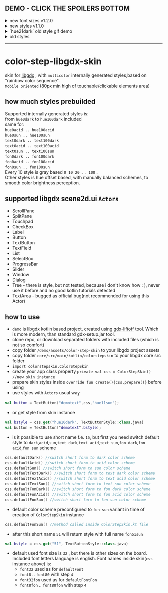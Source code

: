 ## DEMO - CLICK THE SPOILERS BOTTOM
<details><summary>new font sizes v1.2.0</summary>

Available sizes is 8 .. 80 step 4

</details>

<details><summary>new styles v1.1.0</summary>

<img title="textSun51" src="img/new/textSun51.png" width="200">
<img title="fonSun51" src="img/new/fonSun51.png" width="200">
<img title="fonSun80" src="img/new/fonSun80.png" width="200">
<img title="fonSun50" src="img/new/fonSun50.png" width="200">
<img title="fonSun20" src="img/new/fonSun20.png" width="200">
<img title="textSun80" src="img/new/textSun80.png" width="200">
<img title="textSun50" src="img/new/textSun50.png" width="200">
<img title="textSun20" src="img/new/textSun20.png" width="200">

</details>

<details><summary>`hue21dark` old style gif demo</summary>

![demo](img/demo.gif)
</details>

<details><summary>old styles</summary>

<img title="hue21sun" src="img/hue21sun.png" width="200">
<img title="hue21acid" src="img/hue21acid.png" width="200">
<img title="hue81sun" src="img/hue81sun.png" width="200">
<img title="hue81dark" src="img/hue81dark.png" width="200">
<img title="hue1dark" src="img/hue1dark.png" width="200">
<img title="hue51sun" src="img/new/sun51.png" width="200">
<img title="hue51acid" src="img/new/acid51.png" width="200">
<img title="hue51dark" src="img/new/dark51.png" width="200">
<img title="hue50sun" src="img/new/sun50.png" width="200">
<img title="hue50acid" src="img/new/acid50.png" width="200">
<img title="hue50dark" src="img/new/dark50.png" width="200">
<img title="hue20dark" src="img/hue20dark.png" width="200">
</details>

---

# color-step-libgdx-skin
skin for [libgdx](https://libgdx.badlogicgames.com/) , with `multicolor` internally generated styles,based on "rainbow color sequence".  
`Mobile oriented` (80px min high of touchable/clickable elements area)

## how much styles prebuilded
Supported internally generated styles is:  
from `hue0dark` to `hue100dark` included  
same for:  
`hue0acid .. hue100acid`  
`hue0sun .. hue100sun`  
`text0dark .. text100dark`  
`text0acid .. text100acid`  
`text0sun .. text100sun`  
`fon0dark .. fon100dark`  
`fon0acid .. fon100acid`  
`fon0sun .. fon100sun`  
Every 10 style is gray based `0 10 20 .. 100` .  
Other styles is hue offset based, with manually balanced schemes, to smooth color brightness perception.  

## supported libgdx scene2d.ui `Actors`

- ScrollPane 
- SplitPane 
- Touchpad 
- CheckBox 
- Label 
- Button 
- TextButton 
- TextField 
- List
- SelectBox 
- ProgressBar 
- Slider 
- Window 
- Dialog 
- Tree - there is style, but not tested, because i don't know how : ), never use it before and no good kotlin tutorials detected
- TextArea - bugged as official bug(not recommended for using this Actor)

## how to use
- `demo` is libgdx kotlin based project, created using [gdx-liftoff](https://github.com/tommyettinger/gdx-liftoff/releases) tool. Which is more modern, than standard gdx-setup.jar tool.
- clone repo, or download separated folders with included files (which is not so comfort)
- copy folder `/demo/assets/color-step-skin` to your libgdx project assets
- copy folder `core/src/main/kotlin/colorstepskin` to your libgdx core src folder
- `import colorstepskin.ColorStepSkin`
- create your app class property `private val css = ColorStepSkin() //new skin instance`
- prepare skin styles inside `override fun create(){css.prepare()}` before using
- use styles with `Actors` usual way
```kotlin
val button = TextButton("demotext",css,"hue11sun");
```
- or get style from skin instance
```kotlin
val bstyle = css.get("hue10dark", TextButtonStyle::class.java)
val button = TextButton("demotext",bstyle);
```
- is it possible to use short name f.e. `15`, but first you need switch default style to
`dark`,`acid`,`sun`,`text dark`,`text acid`,`text sun`,`fon dark`,`fon acid`,`fon sun` scheme
```kotlin
css.defaultDark() //switch short form to dark color scheme
css.defaultAcid() //switch short form to acid color scheme
css.defaultSun() //switch short form to sun color scheme
css.defaultTextDark() //switch short form to text dark color scheme
css.defaultTextAcid() //switch short form to text acid color scheme
css.defaultTextSun() //switch short form to text sun color scheme
css.defaultFonDark() //switch short form to fon dark color scheme
css.defaultFonAcid() //switch short form to fon acid color scheme
css.defaultFonSun() //switch short form to fon sun color scheme
```
- default color scheme preconfigured to `fon sun` variant in time of creation of `ColorStepSkin` instance
```kotlin
css.defaultFonSun() //method called inside ColorStepSkin.kt file
```
- after this short name `51` will return style with full name `fon51sun`
```kotlin
val bstyle = css.get("51", TextButtonStyle::class.java)
```
- default used font size is `32` , but there is other sizes on the board. Included font letters language is english. Font names inside skin(`css` instance above) is:
  - `font32` used as for `defaultFont`
  - `font8` .. `font80` with step `4`
  - `font32fon` used as for `defaultFontFon`
  - `font8fon` .. `font80fon` with step `4`
